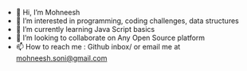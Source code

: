 - 👋 Hi, I’m Mohneesh 
- 👀 I’m interested in programming, coding challenges, data structures
- 🌱 I’m currently learning Java Script basics
- 💞️ I’m looking to collaborate on Any Open Source platform
- 📫 How to reach me : Github inbox/ or email me at mohneesh.soni@gmail.com

<!---
mohneeshsoni/mohneeshsoni is a ✨ special ✨ repository because its `README.md` (this file) appears on your GitHub profile.
You can click the Preview link to take a look at your changes.
--->
